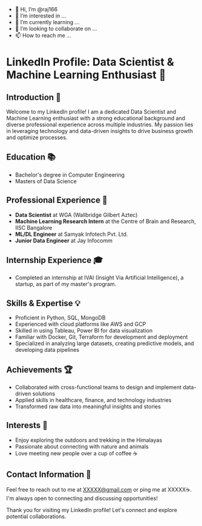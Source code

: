 - 👋 Hi, I’m @raj166
- 👀 I’m interested in ...
- 🌱 I’m currently learning ...
- 💞️ I’m looking to collaborate on ...
- 📫 How to reach me ...

<!---
raj166/raj166 is a ✨ special ✨ repository because its `README.md` (this file) appears on your GitHub profile.
You can click the Preview link to take a look at your changes.
--->
# LinkedIn Profile: Data Scientist & Machine Learning Enthusiast 🚀

## Introduction 🌟
Welcome to my LinkedIn profile! I am a dedicated Data Scientist and Machine Learning enthusiast with a strong educational background and diverse professional experience across multiple industries. My passion lies in leveraging technology and data-driven insights to drive business growth and optimize processes.

## Education 📚
- Bachelor's degree in Computer Engineering
- Masters of Data Science

## Professional Experience 💼
- **Data Scientist** at WGA (Wallbridge Gilbert Aztec)
- **Machine Learning Research Intern** at the Centre of Brain and Research, IISC Bangalore
- **ML/DL Engineer** at Samyak Infotech Pvt. Ltd.
- **Junior Data Engineer** at Jay Infocomm

## Internship Experience 🎓
- Completed an internship at IVAI (Insight Via Artificial Intelligence), a startup, as part of my master's program.

## Skills & Expertise 💡
- Proficient in Python, SQL, MongoDB
- Experienced with cloud platforms like AWS and GCP
- Skilled in using Tableau, Power BI for data visualization
- Familiar with Docker, Git, Terraform for development and deployment
- Specialized in analyzing large datasets, creating predictive models, and developing data pipelines

## Achievements 🏆
- Collaborated with cross-functional teams to design and implement data-driven solutions
- Applied skills in healthcare, finance, and technology industries
- Transformed raw data into meaningful insights and stories

## Interests 🌿
- Enjoy exploring the outdoors and trekking in the Himalayas
- Passionate about connecting with nature and animals
- Love meeting new people over a cup of coffee ☕

## Contact Information 📧
Feel free to reach out to me at XXXXX@gmail.com or ping me at XXXXX☕. I'm always open to connecting and discussing opportunities!

Thank you for visiting my LinkedIn profile! Let's connect and explore potential collaborations.

